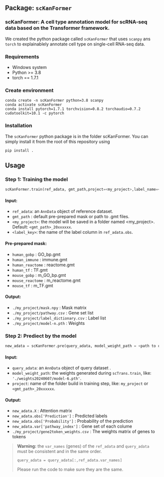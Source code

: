 
## Package: `scKanFormer`
### scKanFormer: A cell type annotation model for scRNA-seq data based on the Transformer framework.
We created the python package called `scKanFormer` that uses `scanpy` ans `torch` to explainablely annotate cell type on single-cell RNA-seq data.

### Requirements

+ Windows system
+ Python >= 3.8
+ torch == 1.7.1

### Create environment

```
conda create -n scKanFormer python=3.8 scanpy
conda activate scKanFormer
conda install pytorch=1.7.1 torchvision=0.8.2 torchaudio=0.7.2 cudatoolkit=10.1 -c pytorch
```

### Installation

The `scKanFormer` python package is in the folder scKanFormer. You can simply install it from the root of this repository using

```
pip install .
```

## Usage

### Step 1: Training the model

```py
scKanFormer.train(ref_adata, gmt_path,project=<my_project>,label_name=<label_key>)
```

#### Input:

+ `ref_adata`: an `AnnData` object of reference dataset.
+ `gmt_path` : default pre-prepared mask or path to .gmt files.
+ `<my_project>`: the model will be saved in a folder named <my_project>. Default: `<gmt_path>_20xxxxxx`.
+ `<label_key>`: the name of the label column in `ref_adata.obs`.

#### Pre-prepared mask:

+ `human_gobp` : GO_bp.gmt
+ `human_immune` : immune.gmt
+ `human_reactome` : reactome.gmt
+ `human_tf` : TF.gmt
+ `mouse_gobp` : m_GO_bp.gmt
+ `mouse_reactome` : m_reactome.gmt
+ `mouse_tf` : m_TF.gmt

#### Output:

+ `./my_project/mask.npy` : Mask matrix
+ `./my_project/pathway.csv` : Gene set list
+ `./my_project/label_dictionary.csv` : Label list
+ `./my_project/model-n.pth` : Weights

### Step 2: Prediect by the model

```py
new_adata = scKanFormer.pre(query_adata, model_weight_path = <path to optional weight>,project=<my_project>)
```

#### Input:

+ `query_adata`: an `AnnData` object of query dataset .
+ `model_weight_path`: the weights generated during `scTrans.train`, like: `'./weights20240607/model-6.pth'`.
+ `project`: name of the folder build in training step, like: `my_project` or `<gmt_path>_20xxxxxx`.

#### Output:

+ `new_adata.X` : Attention matrix
+ `new_adata.obs['Prediction']` : Predicted labels
+ `new_adata.obs['Probability']` : Probability of the prediction
+ `new_adata.var['pathway_index']` : Gene set of each colume
+ `./my_project/gene2token_weights.csv` : The weights matrix of genes to tokens

> **Warning:** the `var_names` (genes) of the `ref_adata` and `query_adata` must be consistent and in the same order.
> ```
> query_adata = query_adata[:,ref_adata.var_names]
> ```
> Please run the code to make sure they are the same.  
